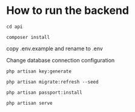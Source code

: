 # How to run the backend

`cd api`

`composer install`

copy .env.example and rename to .env 

Change database connection configuration

`php artisan key:generate`

`php artisan migrate:refresh --seed`

`php artisan passport:install`

`php artisan serve`
